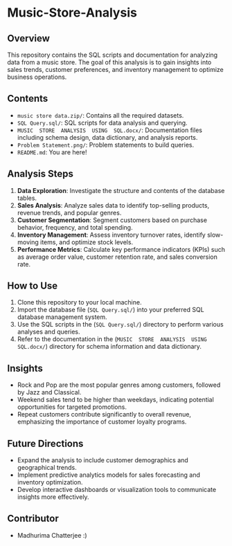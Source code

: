 # Music-Store-Analysis

## Overview
This repository contains the SQL scripts and documentation for analyzing data from a music store. The goal of this analysis is to gain insights into sales trends, customer preferences, and inventory management to optimize business operations.

## Contents
- `music store data.zip/`: Contains all the required datasets.
- `SQL Query.sql/`: SQL scripts for data analysis and querying.
- `MUSIC  STORE  ANALYSIS  USING  SQL.docx/`: Documentation files including schema design, data dictionary, and analysis reports.
- `Problem Statement.png/`: Problem statements to build queries.
- `README.md`: You are here!

## Analysis Steps
1. **Data Exploration**: Investigate the structure and contents of the database tables.
2. **Sales Analysis**: Analyze sales data to identify top-selling products, revenue trends, and popular genres.
3. **Customer Segmentation**: Segment customers based on purchase behavior, frequency, and total spending.
4. **Inventory Management**: Assess inventory turnover rates, identify slow-moving items, and optimize stock levels.
5. **Performance Metrics**: Calculate key performance indicators (KPIs) such as average order value, customer retention rate, and sales conversion rate.

## How to Use
1. Clone this repository to your local machine.
2. Import the database file (`SQL Query.sql/`) into your preferred SQL database management system.
3. Use the SQL scripts in the (`SQL Query.sql/`) directory to perform various analyses and queries.
4. Refer to the documentation in the (`MUSIC  STORE  ANALYSIS  USING  SQL.docx/`) directory for schema information and data dictionary.

## Insights
- Rock and Pop are the most popular genres among customers, followed by Jazz and Classical.
- Weekend sales tend to be higher than weekdays, indicating potential opportunities for targeted promotions.
- Repeat customers contribute significantly to overall revenue, emphasizing the importance of customer loyalty programs.

## Future Directions
- Expand the analysis to include customer demographics and geographical trends.
- Implement predictive analytics models for sales forecasting and inventory optimization.
- Develop interactive dashboards or visualization tools to communicate insights more effectively.

## Contributor
- Madhurima Chatterjee :)
